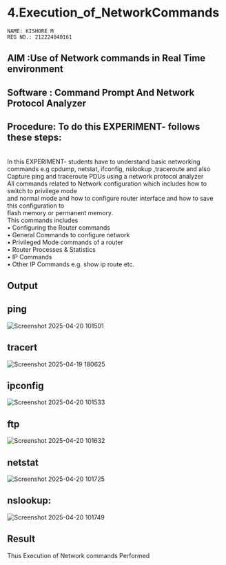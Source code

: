 # 4.Execution_of_NetworkCommands
```
NAME: KISHORE M
REG NO.: 212224040161
```
## AIM :Use of Network commands in Real Time environment
## Software : Command Prompt And Network Protocol Analyzer
## Procedure: To do this EXPERIMENT- follows these steps:
<BR>
In this EXPERIMENT- students have to understand basic networking commands e.g cpdump, netstat, ifconfig, nslookup ,traceroute and also Capture ping and traceroute PDUs using a network protocol analyzer 
<BR>
All commands related to Network configuration which includes how to switch to privilege mode
<BR>
and normal mode and how to configure router interface and how to save this configuration to
<BR>
flash memory or permanent memory.
<BR>
This commands includes
<BR>
• Configuring the Router commands
<BR>
• General Commands to configure network
<BR>
• Privileged Mode commands of a router 
<BR>
• Router Processes & Statistics
<BR>
• IP Commands
<BR>
• Other IP Commands e.g. show ip route etc.
<BR>

## Output

## ping

![Screenshot 2025-04-20 101501](https://github.com/user-attachments/assets/c0f4b8f2-ceaa-4cfe-a83f-5c05749b3458)

## tracert

![Screenshot 2025-04-19 180625](https://github.com/user-attachments/assets/d491add4-371b-4ea0-ac94-7318f2fef27b)

## ipconfig

![Screenshot 2025-04-20 101533](https://github.com/user-attachments/assets/682190c7-60c8-4cee-9090-fbe894c06d56)

## ftp

![Screenshot 2025-04-20 101632](https://github.com/user-attachments/assets/645fe413-2a67-43c1-91d9-8bf54940e9f5)

## netstat

![Screenshot 2025-04-20 101725](https://github.com/user-attachments/assets/c81a9563-bdf2-42b6-acb4-e229e9902dcc)

## nslookup:

![Screenshot 2025-04-20 101749](https://github.com/user-attachments/assets/d1c02b87-0983-4b23-88c2-976a78a28835)

## Result
Thus Execution of Network commands Performed 
